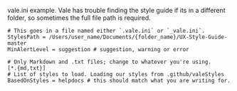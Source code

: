 vale.ini example. Vale has trouble finding the style guide if its in a different folder, so sometimes the full file path is required. 

```
# This goes in a file named either `.vale.ini` or `_vale.ini`.
StylesPath = /Users/user_name/Documents/{folder_name}/UX-Style-Guide-master
MinAlertLevel = suggestion # suggestion, warning or error

# Only Markdown and .txt files; change to whatever you're using.
[*.{md,txt}]
# List of styles to load. Loading our styles from .github/valeStyles
BasedOnStyles = helpdocs # this should match what you are writing for. 
```
